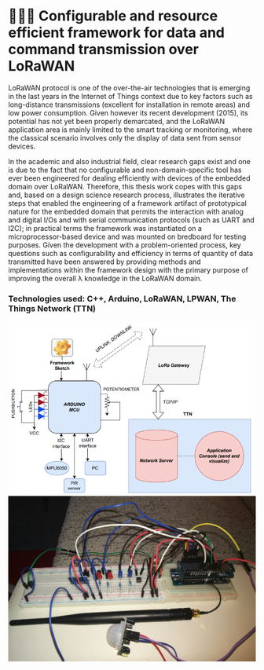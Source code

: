 # 👨🏻‍🎓 Configurable and resource efficient framework for data and command transmission over LoRaWAN

LoRaWAN protocol is one of the over-the-air technologies that is emerging in the last years in the Internet of Things context due to key factors such as long-distance transmissions (excellent for installation in remote areas) and low power consumption.
Given however its recent development (2015), its potential has not yet been properly demarcated, and the LoRaWAN application area is mainly limited to the smart tracking or monitoring, where the classical scenario involves only the display of data sent from sensor devices.

In the academic and also industrial field, clear research gaps exist and one is due to the fact that no configurable and non-domain-specific tool has ever been engineered for dealing efficiently with devices of the embedded domain over LoRaWAN.
Therefore, this thesis work copes with this gaps and, based on a design science research process, illustrates the iterative steps that enabled the engineering of a framework artifact of prototypical nature for the embedded domain that permits the interaction with analog and
digital I/Os and with serial communication protocols (such as UART and I2C); in practical terms the framework was instantiated on a microprocessor-based device and was mounted on bredboard for testing purposes. Given the development with a problem-oriented process, key
questions such as configurability and efficiency in terms of quantity of data transmitted have been answered by providing methods and implementations within the framework design with the primary purpose of improving the overall λ knowledge in the LoRaWAN domain.

### Technologies used: C++, Arduino, LoRaWAN, LPWAN, The Things Network (TTN)

![Alt text](Architecture.png)
![Alt text](bredboard.jpg)
